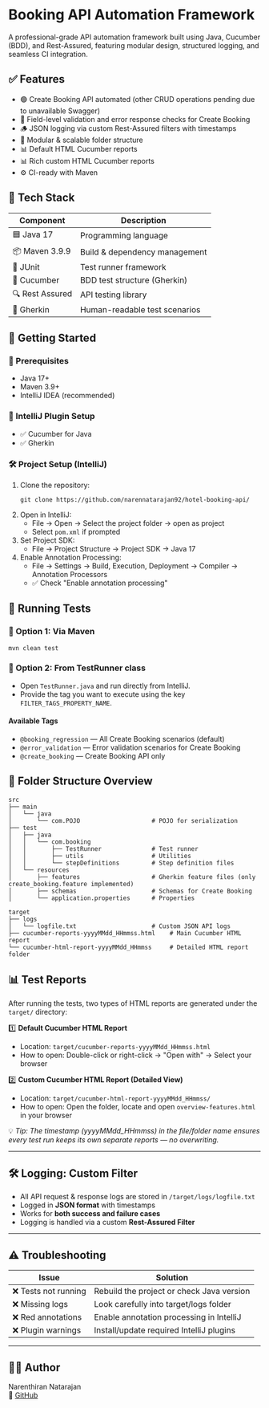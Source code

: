 # Booking API Automation Framework
A professional-grade API automation framework built using Java, Cucumber (BDD), and Rest-Assured, featuring modular design, structured logging, and seamless CI integration.

## ✅ Features
- 🟢 Create Booking API automated (other CRUD operations pending due to unavailable Swagger)
- 🧾 Field-level validation and error response checks for Create Booking
- 🪵 JSON logging via custom Rest-Assured filters with timestamps
- 🧩 Modular & scalable folder structure
- 📊 Default HTML Cucumber reports
- 📊 Rich custom HTML Cucumber reports
- ⚙️ CI-ready with Maven

## 🧰 Tech Stack
| Component         | Description                       |
|------------------|-----------------------------------|
| 🟦 Java 17        | Programming language              |
| 📦 Maven 3.9.9    | Build & dependency management     |
| 🧪 JUnit          | Test runner framework             |
| 🥒 Cucumber       | BDD test structure (Gherkin)      |
| 🔍 Rest Assured   | API testing library               |
| 📜 Gherkin        | Human-readable test scenarios     |

## 🚀 Getting Started

### 🧱 Prerequisites
- Java 17+
- Maven 3.9+
- IntelliJ IDEA (recommended)

### 🧩 IntelliJ Plugin Setup
- ✅ Cucumber for Java
- ✅ Gherkin

### 🛠️ Project Setup (IntelliJ)
1. Clone the repository:
   ```
   git clone https://github.com/narennatarajan92/hotel-booking-api/
   ```
2. Open in IntelliJ:
   - File → Open → Select the project folder → open as project
   - Select `pom.xml` if prompted
3. Set Project SDK:
   - File → Project Structure → Project SDK → Java 17
4. Enable Annotation Processing:
   - File → Settings → Build, Execution, Deployment → Compiler → Annotation Processors
   - ✅ Check "Enable annotation processing"

## 🧪 Running Tests

### 🔁 Option 1: Via Maven
```
mvn clean test
```

### 🔁 Option 2: From TestRunner class
- Open `TestRunner.java` and run directly from IntelliJ.
- Provide the tag you want to execute using the key `FILTER_TAGS_PROPERTY_NAME`.

#### Available Tags
- `@booking_regression` — All Create Booking scenarios (default)
- `@error_validation` — Error validation scenarios for Create Booking
- `@create_booking` — Create Booking API only

## 📂 Folder Structure Overview
```
src
├── main
│   └── java
│       └── com.POJO                    # POJO for serialization
├── test
│   ├── java
│   │   └── com.booking
│   │       ├── TestRunner              # Test runner
│   │       ├── utils                   # Utilities
│   │       └── stepDefinitions         # Step definition files
│   └── resources
│       ├── features                    # Gherkin feature files (only create_booking.feature implemented)
│       ├── schemas                     # Schemas for Create Booking
│       └── application.properties      # Properties

target
├── logs
│   └── logfile.txt                     # Custom JSON API logs
├── cucumber-reports-yyyyMMdd_HHmmss.html    # Main Cucumber HTML report
└── cucumber-html-report-yyyyMMdd_HHmmss     # Detailed HTML report folder
```

## 📊 Test Reports
After running the tests, two types of HTML reports are generated under the `target/` directory:

1️⃣ **Default Cucumber HTML Report**
- Location: `target/cucumber-reports-yyyyMMdd_HHmmss.html`
- How to open: Double-click or right-click → "Open with" → Select your browser

2️⃣ **Custom Cucumber HTML Report (Detailed View)**
- Location: `target/cucumber-html-report-yyyyMMdd_HHmmss/`
- How to open: Open the folder, locate and open `overview-features.html` in your browser

💡 *Tip: The timestamp (yyyyMMdd_HHmmss) in the file/folder name ensures every test run keeps its own separate reports — no overwriting.*

---

## 🛠 Logging: Custom Filter
- All API request & response logs are stored in `/target/logs/logfile.txt`
- Logged in **JSON format** with timestamps
- Works for **both success and failure cases**
- Logging is handled via a custom **Rest-Assured Filter**

---

## ⚠️ Troubleshooting
| Issue                       | Solution                                  |
|-----------------------------|-------------------------------------------|
| ❌ Tests not running         | Rebuild the project or check Java version |
| ❌ Missing logs              | Look carefully into target/logs folder    |
| ❌ Red annotations           | Enable annotation processing in IntelliJ  |
| ❌ Plugin warnings           | Install/update required IntelliJ plugins  |

---

## 👩‍💻 Author
Narenthiran Natarajan  
📁 [GitHub](https://github.com/narennatarajan92/hotel-booking-api/)